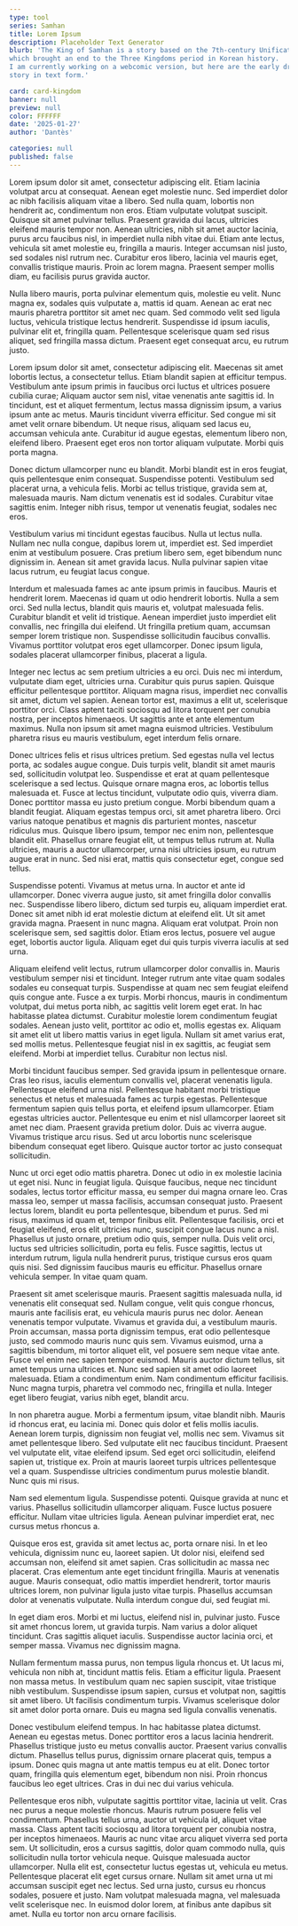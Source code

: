 ```yaml
---
type: tool
series: Samhan
title: Lorem Ipsum
description: Placeholder Text Generator
blurb: 'The King of Samhan is a story based on the 7th-century Unification Wars,
which brought an end to the Three Kingdoms period in Korean history.
I am currently working on a webcomic version, but here are the early drafts of the
story in text form.'

card: card-kingdom
banner: null
preview: null
color: FFFFFF
date: '2025-01-27'
author: 'Dantès'

categories: null
published: false
---
```


<script>
  export let data

</script>



Lorem ipsum dolor sit amet, consectetur adipiscing elit. Etiam lacinia volutpat arcu at consequat. Aenean eget molestie nunc. Sed imperdiet dolor ac nibh facilisis aliquam vitae a libero. Sed nulla quam, lobortis non hendrerit ac, condimentum non eros. Etiam vulputate volutpat suscipit. Quisque sit amet pulvinar tellus. Praesent gravida dui lacus, ultricies eleifend mauris tempor non. Aenean ultricies, nibh sit amet auctor lacinia, purus arcu faucibus nisl, in imperdiet nulla nibh vitae dui. Etiam ante lectus, vehicula sit amet molestie eu, fringilla a mauris. Integer accumsan nisl justo, sed sodales nisl rutrum nec. Curabitur eros libero, lacinia vel mauris eget, convallis tristique mauris. Proin ac lorem magna. Praesent semper mollis diam, eu facilisis purus gravida auctor.

Nulla libero mauris, porta pulvinar elementum quis, molestie eu velit. Nunc magna ex, sodales quis vulputate a, mattis id quam. Aenean ac erat nec mauris pharetra porttitor sit amet nec quam. Sed commodo velit sed ligula luctus, vehicula tristique lectus hendrerit. Suspendisse id ipsum iaculis, pulvinar elit et, fringilla quam. Pellentesque scelerisque quam sed risus aliquet, sed fringilla massa dictum. Praesent eget consequat arcu, eu rutrum justo.

Lorem ipsum dolor sit amet, consectetur adipiscing elit. Maecenas sit amet lobortis lectus, a consectetur tellus. Etiam blandit sapien at efficitur tempus. Vestibulum ante ipsum primis in faucibus orci luctus et ultrices posuere cubilia curae; Aliquam auctor sem nisl, vitae venenatis ante sagittis id. In tincidunt, est et aliquet fermentum, lectus massa dignissim ipsum, a varius ipsum ante ac metus. Mauris tincidunt viverra efficitur. Sed congue mi sit amet velit ornare bibendum. Ut neque risus, aliquam sed lacus eu, accumsan vehicula ante. Curabitur id augue egestas, elementum libero non, eleifend libero. Praesent eget eros non tortor aliquam vulputate. Morbi quis porta magna.

Donec dictum ullamcorper nunc eu blandit. Morbi blandit est in eros feugiat, quis pellentesque enim consequat. Suspendisse potenti. Vestibulum sed placerat urna, a vehicula felis. Morbi ac tellus tristique, gravida sem at, malesuada mauris. Nam dictum venenatis est id sodales. Curabitur vitae sagittis enim. Integer nibh risus, tempor ut venenatis feugiat, sodales nec eros.

Vestibulum varius mi tincidunt egestas faucibus. Nulla ut lectus nulla. Nullam nec nulla congue, dapibus lorem ut, imperdiet est. Sed imperdiet enim at vestibulum posuere. Cras pretium libero sem, eget bibendum nunc dignissim in. Aenean sit amet gravida lacus. Nulla pulvinar sapien vitae lacus rutrum, eu feugiat lacus congue.

Interdum et malesuada fames ac ante ipsum primis in faucibus. Mauris et hendrerit lorem. Maecenas id quam ut odio hendrerit lobortis. Nulla a sem orci. Sed nulla lectus, blandit quis mauris et, volutpat malesuada felis. Curabitur blandit et velit id tristique. Aenean imperdiet justo imperdiet elit convallis, nec fringilla dui eleifend. Ut fringilla pretium quam, accumsan semper lorem tristique non. Suspendisse sollicitudin faucibus convallis. Vivamus porttitor volutpat eros eget ullamcorper. Donec ipsum ligula, sodales placerat ullamcorper finibus, placerat a ligula.

Integer nec lectus ac sem pretium ultricies a eu orci. Duis nec mi interdum, vulputate diam eget, ultricies urna. Curabitur quis purus sapien. Quisque efficitur pellentesque porttitor. Aliquam magna risus, imperdiet nec convallis sit amet, dictum vel sapien. Aenean tortor est, maximus a elit ut, scelerisque porttitor orci. Class aptent taciti sociosqu ad litora torquent per conubia nostra, per inceptos himenaeos. Ut sagittis ante et ante elementum maximus. Nulla non ipsum sit amet magna euismod ultricies. Vestibulum pharetra risus eu mauris vestibulum, eget interdum felis ornare.

Donec ultrices felis et risus ultrices pretium. Sed egestas nulla vel lectus porta, ac sodales augue congue. Duis turpis velit, blandit sit amet mauris sed, sollicitudin volutpat leo. Suspendisse et erat at quam pellentesque scelerisque a sed lectus. Quisque ornare magna eros, ac lobortis tellus malesuada et. Fusce at lectus tincidunt, vulputate odio quis, viverra diam. Donec porttitor massa eu justo pretium congue. Morbi bibendum quam a blandit feugiat. Aliquam egestas tempus orci, sit amet pharetra libero. Orci varius natoque penatibus et magnis dis parturient montes, nascetur ridiculus mus. Quisque libero ipsum, tempor nec enim non, pellentesque blandit elit. Phasellus ornare feugiat elit, ut tempus tellus rutrum at. Nulla ultricies, mauris a auctor ullamcorper, urna nisi ultricies ipsum, eu rutrum augue erat in nunc. Sed nisi erat, mattis quis consectetur eget, congue sed tellus.

Suspendisse potenti. Vivamus at metus urna. In auctor et ante id ullamcorper. Donec viverra augue justo, sit amet fringilla dolor convallis nec. Suspendisse libero libero, dictum sed turpis eu, aliquam imperdiet erat. Donec sit amet nibh id erat molestie dictum at eleifend elit. Ut sit amet gravida magna. Praesent in nunc magna. Aliquam erat volutpat. Proin non scelerisque sem, sed sagittis dolor. Etiam eros lectus, posuere vel augue eget, lobortis auctor ligula. Aliquam eget dui quis turpis viverra iaculis at sed urna.

Aliquam eleifend velit lectus, rutrum ullamcorper dolor convallis in. Mauris vestibulum semper nisi et tincidunt. Integer rutrum ante vitae quam sodales sodales eu consequat turpis. Suspendisse at quam nec sem feugiat eleifend quis congue ante. Fusce a ex turpis. Morbi rhoncus, mauris in condimentum volutpat, dui metus porta nibh, ac sagittis velit lorem eget erat. In hac habitasse platea dictumst. Curabitur molestie lorem condimentum feugiat sodales. Aenean justo velit, porttitor ac odio et, mollis egestas ex. Aliquam sit amet elit ut libero mattis varius in eget ligula. Nullam sit amet varius erat, sed mollis metus. Pellentesque feugiat nisl in ex sagittis, ac feugiat sem eleifend. Morbi at imperdiet tellus. Curabitur non lectus nisl.

Morbi tincidunt faucibus semper. Sed gravida ipsum in pellentesque ornare. Cras leo risus, iaculis elementum convallis vel, placerat venenatis ligula. Pellentesque eleifend urna nisl. Pellentesque habitant morbi tristique senectus et netus et malesuada fames ac turpis egestas. Pellentesque fermentum sapien quis tellus porta, et eleifend ipsum ullamcorper. Etiam egestas ultricies auctor. Pellentesque eu enim et nisl ullamcorper laoreet sit amet nec diam. Praesent gravida pretium dolor. Duis ac viverra augue. Vivamus tristique arcu risus. Sed ut arcu lobortis nunc scelerisque bibendum consequat eget libero. Quisque auctor tortor ac justo consequat sollicitudin.

Nunc ut orci eget odio mattis pharetra. Donec ut odio in ex molestie lacinia ut eget nisi. Nunc in feugiat ligula. Quisque faucibus, neque nec tincidunt sodales, lectus tortor efficitur massa, eu semper dui magna ornare leo. Cras massa leo, semper ut massa facilisis, accumsan consequat justo. Praesent lectus lorem, blandit eu porta pellentesque, bibendum et purus. Sed mi risus, maximus id quam et, tempor finibus elit. Pellentesque facilisis, orci et feugiat eleifend, eros elit ultricies nunc, suscipit congue lacus nunc a nisl. Phasellus ut justo ornare, pretium odio quis, semper nulla. Duis velit orci, luctus sed ultricies sollicitudin, porta eu felis. Fusce sagittis, lectus ut interdum rutrum, ligula nulla hendrerit purus, tristique cursus eros quam quis nisi. Sed dignissim faucibus mauris eu efficitur. Phasellus ornare vehicula semper. In vitae quam quam.

Praesent sit amet scelerisque mauris. Praesent sagittis malesuada nulla, id venenatis elit consequat sed. Nullam congue, velit quis congue rhoncus, mauris ante facilisis erat, eu vehicula mauris purus nec dolor. Aenean venenatis tempor vulputate. Vivamus et gravida dui, a vestibulum mauris. Proin accumsan, massa porta dignissim tempus, erat odio pellentesque justo, sed commodo mauris nunc quis sem. Vivamus euismod, urna a sagittis bibendum, mi tortor aliquet elit, vel posuere sem neque vitae ante. Fusce vel enim nec sapien tempor euismod. Mauris auctor dictum tellus, sit amet tempus urna ultrices et. Nunc sed sapien sit amet odio laoreet malesuada. Etiam a condimentum enim. Nam condimentum efficitur facilisis. Nunc magna turpis, pharetra vel commodo nec, fringilla et nulla. Integer eget libero feugiat, varius nibh eget, blandit arcu.

In non pharetra augue. Morbi a fermentum ipsum, vitae blandit nibh. Mauris id rhoncus erat, eu lacinia mi. Donec quis dolor et felis mollis iaculis. Aenean lorem turpis, dignissim non feugiat vel, mollis nec sem. Vivamus sit amet pellentesque libero. Sed vulputate elit nec faucibus tincidunt. Praesent vel vulputate elit, vitae eleifend ipsum. Sed eget orci sollicitudin, eleifend sapien ut, tristique ex. Proin at mauris laoreet turpis ultrices pellentesque vel a quam. Suspendisse ultricies condimentum purus molestie blandit. Nunc quis mi risus.

Nam sed elementum ligula. Suspendisse potenti. Quisque gravida at nunc et varius. Phasellus sollicitudin ullamcorper aliquam. Fusce luctus posuere efficitur. Nullam vitae ultricies ligula. Aenean pulvinar imperdiet erat, nec cursus metus rhoncus a.

Quisque eros est, gravida sit amet lectus ac, porta ornare nisi. In et leo vehicula, dignissim nunc eu, laoreet sapien. Ut dolor nisi, eleifend sed accumsan non, eleifend sit amet sapien. Cras sollicitudin ac massa nec placerat. Cras elementum ante eget tincidunt fringilla. Mauris at venenatis augue. Mauris consequat, odio mattis imperdiet hendrerit, tortor mauris ultrices lorem, non pulvinar ligula justo vitae turpis. Phasellus accumsan dolor at venenatis vulputate. Nulla interdum congue dui, sed feugiat mi.

In eget diam eros. Morbi et mi luctus, eleifend nisl in, pulvinar justo. Fusce sit amet rhoncus lorem, ut gravida turpis. Nam varius a dolor aliquet tincidunt. Cras sagittis aliquet iaculis. Suspendisse auctor lacinia orci, et semper massa. Vivamus nec dignissim magna.

Nullam fermentum massa purus, non tempus ligula rhoncus et. Ut lacus mi, vehicula non nibh at, tincidunt mattis felis. Etiam a efficitur ligula. Praesent non massa metus. In vestibulum quam nec sapien suscipit, vitae tristique nibh vestibulum. Suspendisse ipsum sapien, cursus et volutpat non, sagittis sit amet libero. Ut facilisis condimentum turpis. Vivamus scelerisque dolor sit amet dolor porta ornare. Duis eu magna sed ligula convallis venenatis.

Donec vestibulum eleifend tempus. In hac habitasse platea dictumst. Aenean eu egestas metus. Donec porttitor eros a lacus lacinia hendrerit. Phasellus tristique justo eu metus convallis auctor. Praesent varius convallis dictum. Phasellus tellus purus, dignissim ornare placerat quis, tempus a ipsum. Donec quis magna ut ante mattis tempus eu at elit. Donec tortor quam, fringilla quis elementum eget, bibendum non nisi. Proin rhoncus faucibus leo eget ultrices. Cras in dui nec dui varius vehicula.

Pellentesque eros nibh, vulputate sagittis porttitor vitae, lacinia ut velit. Cras nec purus a neque molestie rhoncus. Mauris rutrum posuere felis vel condimentum. Phasellus tellus urna, auctor ut vehicula id, aliquet vitae massa. Class aptent taciti sociosqu ad litora torquent per conubia nostra, per inceptos himenaeos. Mauris ac nunc vitae arcu aliquet viverra sed porta sem. Ut sollicitudin, eros a cursus sagittis, dolor quam commodo nulla, quis sollicitudin nulla tortor vehicula neque. Quisque malesuada auctor ullamcorper. Nulla elit est, consectetur luctus egestas ut, vehicula eu metus. Pellentesque placerat elit eget cursus ornare. Nullam sit amet urna ut mi accumsan suscipit eget nec lectus. Sed urna justo, cursus eu rhoncus sodales, posuere et justo. Nam volutpat malesuada magna, vel malesuada velit scelerisque nec. In euismod dolor lorem, at finibus ante dapibus sit amet. Nulla eu tortor non arcu ornare facilisis.
